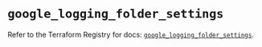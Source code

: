 # `google_logging_folder_settings`

Refer to the Terraform Registry for docs: [`google_logging_folder_settings`](https://registry.terraform.io/providers/hashicorp/google/6.40.0/docs/resources/logging_folder_settings).
